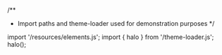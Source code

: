 <!--
type: template
name: text-field
-->
/**
 * Import paths and theme-loader used for demonstration purposes
 */

import '/resources/elements.js';
import { halo } from '/theme-loader.js';
halo();

